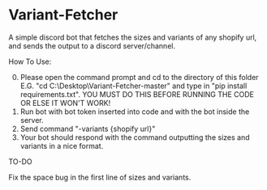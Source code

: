 # Variant-Fetcher
A simple discord bot that fetches the sizes and variants of any shopify url, and sends the output to a discord server/channel.

How  To Use:

0. Please open the command prompt and cd to the directory of this folder E.G. "cd C:\Desktop\Variant-Fetcher-master\" and type in "pip install requirements.txt". YOU MUST DO THIS BEFORE RUNNING THE CODE OR ELSE IT WON'T WORK!
1. Run bot with bot token inserted into code and with the bot inside the server.
2. Send command "-variants {shopify url}"
3. Your bot should respond with the command outputting the sizes and variants in a nice format. 

TO-DO

Fix the space bug in the first line of sizes and variants.

